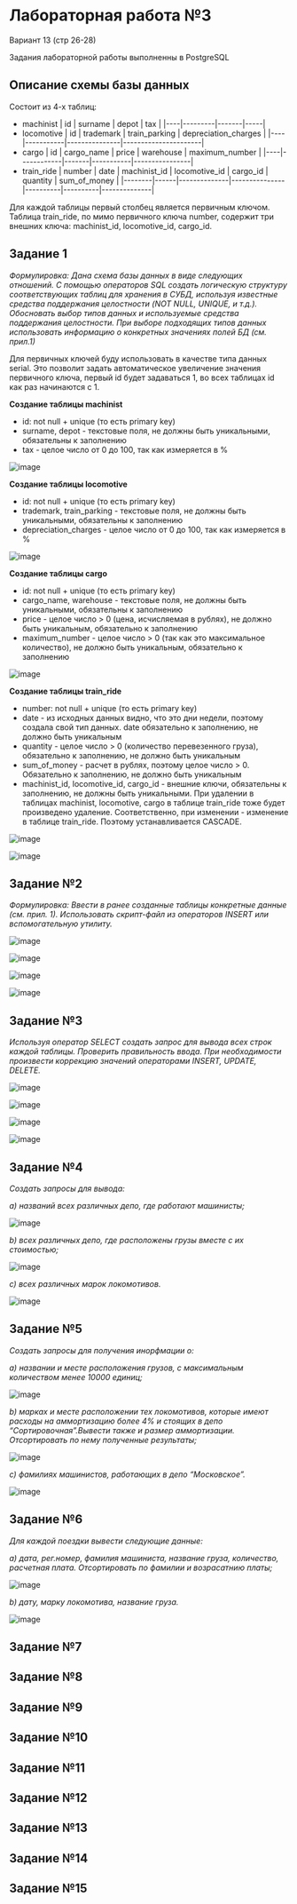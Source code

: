 # Лабораторная работа №3

Вариант 13 (стр 26-28)

Задания лабораторной работы выполненны в PostgreSQL

## Описание схемы базы данных

Состоит из 4-х таблиц:

- machinist
  | id | surname | depot | tax |
  |----|---------|-------|-----|
- locomotive
  | id | trademark | train_parking | depreciation_charges |
  |----|-----------|---------------|----------------------|
- cargo
  | id | cargo_name | price | warehouse | maximum_number |
  |----|------------|-------|-----------|----------------|
- train_ride
  | number | date | machinist_id | locomotive_id | cargo_id | quantity | sum_of_money |
  |--------|------|--------------|---------------|----------|----------|--------------|

  
Для каждой таблицы первый столбец является первичным ключом. Таблица train_ride, по мимо первичного ключа number, содержит три внешних ключа: machinist_id, locomotive_id, cargo_id.

## Задание 1

*Формулировка: Дана схема базы данных в виде следующих отношений.  С помощью операторов SQL создать логическую структуру соответствующих таблиц для хранения в СУБД, используя известные средства поддержания целостности (NOT NULL, UNIQUE, и т.д.). Обосновать выбор типов данных и используемые средства поддержания целостности. При выборе подходящих типов данных использовать информацию о конкретных значениях полей БД (см. прил.1)*


Для первичных ключей буду использовать в качеcтве типа данных serial. Это позволит задать автоматическое увеличение значения первичного ключа, первый id будет задаваться 1, во всех таблицах id как раз начинаются с 1.

**Создание таблицы machinist**

- id: not null + unique (то есть primary key)
- surname, depot - текстовые поля, не должны быть уникальными, обязательны к заполнению
- tax - целое число от 0 до 100, так как измеряется в %
  
![image](https://github.com/user-attachments/assets/9146d2bd-947f-4b99-84ef-7b9d8813a795)

**Создание таблицы locomotive**

- id: not null + unique (то есть primary key)
- trademark, train_parking - текстовые поля, не должны быть уникальными, обязательны к заполнению
- depreciation_charges - целое число от 0 до 100, так как измеряется в %

![image](https://github.com/user-attachments/assets/6acf4130-df1e-481a-9a55-fe86ebb03f07)

**Создание таблицы cargo**

- id: not null + unique (то есть primary key)
- cargo_name, warehouse - текстовые поля, не должны быть уникальными, обязательны к заполнению
- price - целое число > 0 (цена, исчисляемая в рублях), не должно быть уникальным, обязательно к заполнению
- maximum_number - целое число > 0 (так как это максимальное количество), не должно быть уникальным, обязательно к заполнению

![image](https://github.com/user-attachments/assets/f16a23fc-fbea-49c1-b1b6-d0955ea130ce)

**Создание таблицы train_ride**

- number: not null + unique (то есть primary key)
- date - из исходных данных видно, что это дни недели, поэтому создала свой тип данных. date обязательно к заполнению, не должно быть уникальным
- quantity - целое число > 0 (количество перевезенного груза), обязательно к заполнению, не должно быть уникальным
- sum_of_money -  расчет в рублях, поэтому целое число > 0. Обязательно к заполнению, не должно быть уникальным
- machinist_id, locomotive_id, cargo_id - внешние ключи, обязательны к заполнению, не должны быть уникальными. При удалении в таблицах machinist, locomotive, cargo в таблице train_ride тоже будет произведено удаление. Соответственно, при изменении - изменение в таблице train_ride. Поэтому устанавливается CASCADE.

![image](https://github.com/user-attachments/assets/75b6a5c0-dc3a-45fb-8663-c39e9ebc30df)

![image](https://github.com/user-attachments/assets/6ee0086b-e60c-48c5-952d-d33a43174426)


## Задание №2

*Формулировка: Ввести в ранее созданные таблицы конкретные данные (см. прил. 1). Использовать скрипт-файл из операторов INSERT или вспомогательную утилиту.*

![image](https://github.com/user-attachments/assets/ffe4cbc0-6ea6-47ca-990d-1e9d76d9a9ad)

![image](https://github.com/user-attachments/assets/fb6bd723-d1e1-40ed-add8-6159422af32f)

![image](https://github.com/user-attachments/assets/f561dc44-caf9-4de0-a6b6-98b4715b8e7d)

![image](https://github.com/user-attachments/assets/8b10ffa0-fd34-48bf-8d58-e13eb19bd416)

## Задание №3
*Используя оператор SELECT создать запрос для вывода всех строк каждой таблицы. Проверить правильность ввода. При необходимости произвести коррекцию значений операторами INSERT, UPDATE, DELETE.*

![image](https://github.com/user-attachments/assets/38f4e103-ba0e-48ce-a71b-fb0618c9ccb7)

![image](https://github.com/user-attachments/assets/19187092-4b68-40ce-8f4a-ae1336d76817)

![image](https://github.com/user-attachments/assets/e37b0d2c-77b6-454a-858d-90d9316015fe)

![image](https://github.com/user-attachments/assets/4765ef3d-9068-4166-b948-2566bcfa4972)

## Задание №4

*Создать запросы для вывода:*

*a) названий всех различных депо, где работают машинисты;*

![image](https://github.com/user-attachments/assets/0b2835bc-5dfe-4bf6-8c5f-74bd06820923)

*b) всех различных депо, где расположены грузы вместе с их стоимостью;*

![image](https://github.com/user-attachments/assets/1d722d32-e79b-45ca-9237-94468f2244c1)

*c) всех различных марок локомотивов.*

![image](https://github.com/user-attachments/assets/11fa765a-7f64-4bd5-9426-4be9f7ccbf45)

## Задание №5

*Создать запросы для получения инорфмации о:*

*a) названии и месте расположения грузов, с максимальным количеством менее 10000 единиц;*

![image](https://github.com/user-attachments/assets/12bff1c2-0835-4b8a-9694-2679c5d0bb17)

*b) марках и месте расположении тех локомотивов, которые имеют расходы на аммортизацию более 4% и стоящих в депо “Сортировочная”.Вывести также и размер аммортизации. Отсортировать по нему полученные результаты;*

![image](https://github.com/user-attachments/assets/f8d4691b-b015-4899-81ec-f88b78201084)

*с) фамилиях машинистов, работающих в депо “Московское”.*

![image](https://github.com/user-attachments/assets/9079e63a-3d67-40ec-94a8-3b5e97721c07)

## Задание №6

*Для каждой поездки вывести следующие данные:*

*a) дата, рег.номер, фамилия машиниста, название груза, количество, расчетная плата. Отсортировать по фамилии и возрасатнию платы;*

![image](https://github.com/user-attachments/assets/00a13f91-ebf6-44a8-ae3d-4123267ad323)

*b) дату, марку локомотива, название груза.*

![image](https://github.com/user-attachments/assets/62e63a15-5be5-4161-bfa6-594ddd2900d1)


## Задание №7
## Задание №8
## Задание №9
## Задание №10
## Задание №11
## Задание №12
## Задание №13
## Задание №14
## Задание №15

